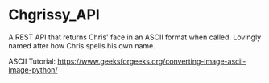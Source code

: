 # Chgrissy_API
A REST API that returns Chris' face in an ASCII format when called.
Lovingly named after how Chris spells his own name.

ASCII Tutorial:
https://www.geeksforgeeks.org/converting-image-ascii-image-python/

